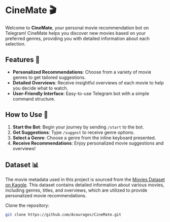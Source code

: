 # CineMate 🎬

Welcome to **CineMate**, your personal movie recommendation bot on Telegram! CineMate helps you discover new movies based on your preferred genres, providing you with detailed information about each selection.

## Features 🌟
- **Personalized Recommendations**: Choose from a variety of movie genres to get tailored suggestions.
- **Detailed Overviews**: Receive insightful overviews of each movie to help you decide what to watch.
- **User-Friendly Interface**: Easy-to-use Telegram bot with a simple command structure.

## How to Use 📲
1. **Start the Bot**: Begin your journey by sending `/start` to the bot.
2. **Get Suggestions**: Type `/suggest` to receive genre options.
3. **Select a Genre**: Choose a genre from the inline keyboard presented.
4. **Receive Recommendations**: Enjoy personalized movie suggestions and overviews!

## Dataset 📊
The movie metadata used in this project is sourced from the [Movies Dataset on Kaggle](https://www.kaggle.com/datasets/rounakbanik/the-movies-dataset/data?select=movies_metadata.csv). This dataset contains detailed information about various movies, including genres, titles, and overviews, which are utilized to provide personalized movie recommendations.

Clone the repository:
   ```bash
   git clone https://github.com/Acourages/CineMate.git
